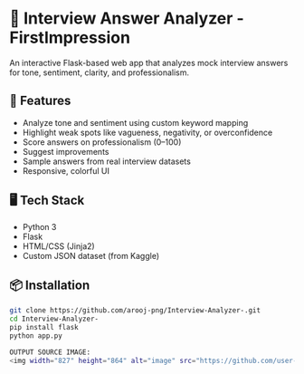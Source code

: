 # 🎤 Interview Answer Analyzer - FirstImpression

An interactive Flask-based web app that analyzes mock interview answers for tone, sentiment, clarity, and professionalism.

## 🚀 Features

- Analyze tone and sentiment using custom keyword mapping
- Highlight weak spots like vagueness, negativity, or overconfidence
- Score answers on professionalism (0–100)
- Suggest improvements
- Sample answers from real interview datasets
- Responsive, colorful UI

## 🖥️ Tech Stack

- Python 3
- Flask
- HTML/CSS (Jinja2)
- Custom JSON dataset (from Kaggle)

## 📦 Installation

```bash
git clone https://github.com/arooj-png/Interview-Analyzer-.git
cd Interview-Analyzer-
pip install flask
python app.py

OUTPUT SOURCE IMAGE:
<img width="827" height="864" alt="image" src="https://github.com/user-attachments/assets/fb36e176-fb19-4e28-a22e-7b32b3d79c5b" />
